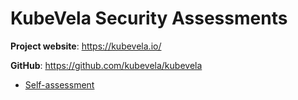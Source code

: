 # KubeVela Security Assessments

**Project website**: https://kubevela.io/

**GitHub**: https://github.com/kubevela/kubevela

* [Self-assessment](self-assessment.md)
